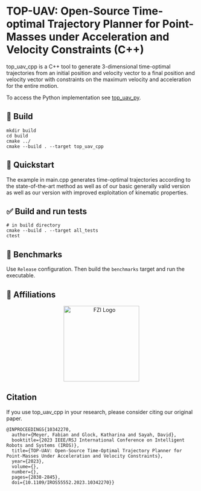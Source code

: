 # TOP-UAV: Open-Source Time-optimal Trajectory Planner for Point-Masses under Acceleration and Velocity Constraints (C++)
top_uav_cpp is a C++ tool to generate 3-dimensional time-optimal trajectories from an initial position and velocity vector to a final position and velocity vector with constraints on the maximum velocity and acceleration for the entire motion.

To access the Python implementation see [top_uav_py](https://github.com/fzi-forschungszentrum-informatik/top_uav_py).

## 💈 Build
```shell
mkdir build
cd build
cmake ../
cmake --build . --target top_uav_cpp
```


## 🍫 Quickstart
The example in main.cpp generates time-optimal trajectories according to the state-of-the-art method as well as of our basic generally valid version as well as our version with improved exploitation of kinematic properties.


## ✅ Build and run tests
```shell
# in build directory
cmake --build . --target all_tests
ctest
```


## 🚀 Benchmarks

Use `Release` configuration. Then build the `benchmarks` target and run the executable.


## 🏫 Affiliations
<p align="center">
    <img src="https://upload.wikimedia.org/wikipedia/de/thumb/4/44/Fzi_logo.svg/1200px-Fzi_logo.svg.png?raw=true" alt="FZI Logo" height="200">
</p>

## Citation

If you use top_uav_cpp in your research, please consider citing our original paper. 

```
@INPROCEEDINGS{10342270,
  author={Meyer, Fabian and Glock, Katharina and Sayah, David},
  booktitle={2023 IEEE/RSJ International Conference on Intelligent Robots and Systems (IROS)}, 
  title={TOP-UAV: Open-Source Time-Optimal Trajectory Planner for Point-Masses Under Acceleration and Velocity Constraints}, 
  year={2023},
  volume={},
  number={},
  pages={2838-2845},
  doi={10.1109/IROS55552.2023.10342270}}
```
